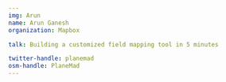 ```yaml
---
img: Arun
name: Arun Ganesh
organization: Mapbox

talk: Building a customized field mapping tool in 5 minutes

twitter-handle: planemad
osm-handle: PlaneMad
---
```

